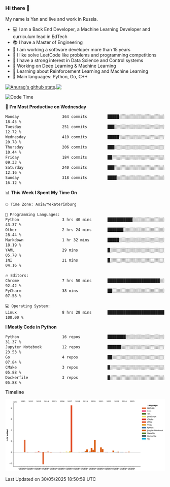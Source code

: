 ### Hi there 👋

My name is Yan and live and work in Russia.

- 💻 I am a Back End Developer, a Machine Learning Developer and curriculum lead in EdTech
- 📚 I have a Master of Engineering
- 🤔 I am working a software developer more than 15 years
- 🌱 I like solve LeetCode like problems and programming competitions
- 📝 I have a strong interest in Data Science and Control systems
- 🔭 Working on Deep Learning & Machine Learning
- 🌱 Learning about Reinforcement Learning and Machine Learning
- 🌟 Main languages: Python, Go, C++

<!--


**yanchick/yanchick** is a ✨ _special_ ✨ repository because its `README.md` (this file) appears on your GitHub profile.

Here are some ideas to get you started:

- I am a self taught Full Stack Developer and a Machine Learning Developer
- 🌱 I’m currently learning ...
- 👯 I’m looking to collaborate on ...
- 🤔 I’m looking for help with ...
- 💬 Ask me about ...
- 📫 How to reach me: ...
- 😄 Pronouns: ...
- ⚡ Fun fact: ...

-->


<a href="https://github.com/anuraghazra/github-readme-stats">
    <img align="center" src="https://github-readme-stats.vercel.app/api?username=yanchick&count_private=true" alt="Anurag's github stats" />
</a>
<a href="https://github.com/anuraghazra/github-readme-stats">
    <img align="center" src="https://github-readme-stats.vercel.app/api/top-langs/?username=yanchick&hide=javascript,html,CSS" />
</a>

<!--START_SECTION:waka-->
![Code Time](http://img.shields.io/badge/Code%20Time-3%2C069%20hrs%2038%20mins-blue)

📅 **I'm Most Productive on Wednesday** 

```text
Monday                   364 commits         █████░░░░░░░░░░░░░░░░░░░░   18.45 % 
Tuesday                  251 commits         ███░░░░░░░░░░░░░░░░░░░░░░   12.72 % 
Wednesday                410 commits         █████░░░░░░░░░░░░░░░░░░░░   20.78 % 
Thursday                 206 commits         ███░░░░░░░░░░░░░░░░░░░░░░   10.44 % 
Friday                   184 commits         ██░░░░░░░░░░░░░░░░░░░░░░░   09.33 % 
Saturday                 240 commits         ███░░░░░░░░░░░░░░░░░░░░░░   12.16 % 
Sunday                   318 commits         ████░░░░░░░░░░░░░░░░░░░░░   16.12 % 
```


📊 **This Week I Spent My Time On** 

```text
🕑︎ Time Zone: Asia/Yekaterinburg

💬 Programming Languages: 
Python                   3 hrs 40 mins       ███████████░░░░░░░░░░░░░░   43.37 % 
Other                    2 hrs 24 mins       ███████░░░░░░░░░░░░░░░░░░   28.44 % 
Markdown                 1 hr 32 mins        █████░░░░░░░░░░░░░░░░░░░░   18.19 % 
YAML                     29 mins             █░░░░░░░░░░░░░░░░░░░░░░░░   05.78 % 
INI                      21 mins             █░░░░░░░░░░░░░░░░░░░░░░░░   04.16 % 

🔥 Editors: 
Chrome                   7 hrs 50 mins       ███████████████████████░░   92.42 % 
PyCharm                  38 mins             ██░░░░░░░░░░░░░░░░░░░░░░░   07.58 % 

💻 Operating System: 
Linux                    8 hrs 28 mins       █████████████████████████   100.00 % 
```

**I Mostly Code in Python** 

```text
Python                   16 repos            ████████░░░░░░░░░░░░░░░░░   31.37 % 
Jupyter Notebook         12 repos            ██████░░░░░░░░░░░░░░░░░░░   23.53 % 
Go                       4 repos             ██░░░░░░░░░░░░░░░░░░░░░░░   07.84 % 
CMake                    3 repos             █░░░░░░░░░░░░░░░░░░░░░░░░   05.88 % 
Dockerfile               3 repos             █░░░░░░░░░░░░░░░░░░░░░░░░   05.88 % 
```



**Timeline**

![Lines of Code chart](https://raw.githubusercontent.com/yanchick/yanchick/main/assets/bar_graph.png)


 Last Updated on 30/05/2025 18:50:59 UTC
<!--END_SECTION:waka-->

